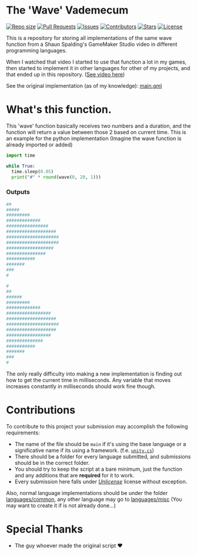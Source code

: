 # The 'Wave' Vademecum
<a href = "https://github.com/AntikoreDev/wave" onClick = "return false"><img alt = "Repo size" src = "https://img.shields.io/github/repo-size/AntikoreDev/wave"></a>
<a href = "https://github.com/AntikoreDev/wave/pulls"><img alt = "Pull Requests" src = "https://img.shields.io/github/issues-pr/AntikoreDev/wave"></a>
<a href = "https://github.com/AntikoreDev/wave/issues"><img alt = "Issues" src = "https://img.shields.io/github/issues/AntikoreDev/wave"></a>
<a href = "https://github.com/AntikoreDev/wave/graphs/contributors"><img alt = "Contributors" src = "https://img.shields.io/github/contributors/AntikoreDev/wave"></a>
<a href = "https://github.com/AntikoreDev/wave/stargazers"><img alt = "Stars" src = "https://img.shields.io/github/stars/AntikoreDev/wave"></a>
<a href = "https://github.com/AntikoreDev/wave/LICENSE"><img alt = "License" src = "https://img.shields.io/github/license/AntikoreDev/wave"></a>

This is a repository for storing all implementations of the same wave function from a Shaun Spalding's GameMaker Studio video in different programming languages.

When I watched that video I started to use that function a lot in my games, then started to implement it in other languages for other of my projects, and that ended up in this repository. ([See video here](https://youtu.be/2FroAhEsuE8?t=268))

See the original implementation (as of my knowledge): [main.gml](./languages/common/gml/main.gml) 

# What's this function. 
This 'wave' function basically receives two numbers and a duration, and the function will return a value between those 2 based on current time.
This is an example for the python implementation (Imagine the wave function is already imported or added)

```py
import time

while True:
  time.sleep(0.05)
  print("#" * round(wave(0, 20, 1)))
```

### Outputs
```bash
##
#####
#########
#############
################
###################
####################
####################
##################
###############
###########
#######
###
#

#
##
######
#########
#############
#################
###################
####################
###################
#################
##############
###########
#######
###
#
```
The only really difficulty into making a new implementation is finding out how to get the current time in milliseconds. Any variable that moves increases constantly in milliseconds should work fine though.

# Contributions
To contribute to this project your submission may accomplish the following requirements:
- The name of the file should be `main` if it's using the base language or a significative name if its using a framework. (f.e. [`unity.cs`](./languages/common/csharp/unity.cs))
- There should be a folder for every language submitted, and submissions should be in the correct folder.
- You should try to keep the script at a bare minimum, just the function and any additions that are **required** for it to work.
- Every submission here falls under _[Unlicense](https://unlicense.org/)_ license without exception. 

Also, normal language implementations should be under the folder [languages/common](./languages/common), any other language may go to [languages/misc](./languages/misc) (You may want to create it if is not already done...)

# Special Thanks
- The guy whoever made the original script ❤️
